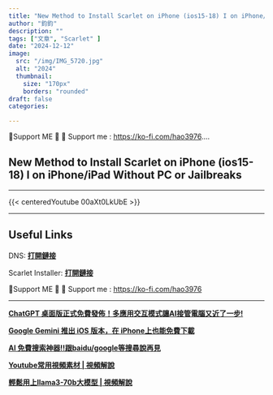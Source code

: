 ```yaml
---
title: "New Method to Install Scarlet on iPhone (ios15-18) I on iPhone/iPad Without PC or Jailbreaks"
author: "鈞鈞"
description: ""
tags: ["文章", "Scarlet" ]
date: "2024-12-12"
image:
  src: "/img/IMG_5720.jpg"
  alt: "2024"
  thumbnail:
    size: "170px"
    borders: "rounded"
draft: false
categories:

---
```


🤝Support ME 🤝
💸 Support me : https://ko-fi.com/hao3976....
<!--more-->

## **New Method to Install Scarlet on iPhone (ios15-18) I on iPhone/iPad Without PC or Jailbreaks**

---
{{< centeredYoutube 00aXt0LkUbE >}}


---

## **Useful Links**

DNS:
**[打開鏈接](https://www.mediafire.com/file/tj89hirqfb81g80/flux-anti.mobileconfig/file)**

Scarlet Installer:
**[打開鏈接](https://usescarlet.com)**

🤝Support ME 🤝
💸 Support me : https://ko-fi.com/hao3976

---

**[ChatGPT 桌面版正式免費發佈！多應用交互模式讓AI接管電腦又近了一步!](https://jiun8631.vercel.app/post/chatgpt_ai/)**

**[Google Gemini 推出 iOS 版本，在 iPhone上也能免費下載](https://jiun8631.vercel.app/post/gemini/)**

**[AI 免費搜索神器!!跟baidu/google等搜尋說再見](https://jiun8631.vercel.app/post/search/)**

**[Youtube常用視頻素材 | 視頻解說](https://jiun8631.vercel.app/post/shine_vidoe/)**

**[輕鬆用上llama3-70b大模型 | 視頻解說](https://jiun8631.vercel.app/post/llama3_vidoe/)**